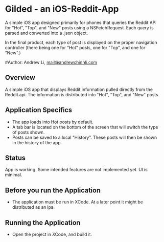 # Gilded - an iOS-Reddit-App
A simple iOS app designed primarily for phones that queries the Reddit API for "Hot", "Top", and "New" posts using a NSFetchRequest. Each query is parsed and converted into a .json object.

In the final product, each type of post is displayed on the proper navigation controller (there being one for "Hot" posts, one for "Top", and one for "New".)

#Author: Andrew Li, mail@andrewchinnli.com

## Overview

A simple iOS app that displays Reddit information pulled directly from the Reddit api. The information is distributed into "Hot", "Top", and "New" posts.

## Application Specifics
* The app loads into Hot posts by default.
* A tab bar is located on the bottom of the screen that will switch the type of posts shown.
* Posts can be saved to a local "History". These posts will then be shown in the history of the app.

## Status
App is working. Some intended features are not implemented yet. UI is minimal.

## Before you run the Application
* The application must be run in XCode. At a later point it might be distributed as an ipa.

## Running the Application
* Open the project in XCode, and build it.
